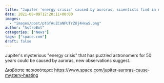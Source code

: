 ```yaml
---
title: "Jupiter 'energy crisis' caused by auroras, scientists find in new study"
date: 2021-08-09T12:20:11+00:00
images:
  - "images/post/ptGfAuZCaNFUTrZ8j4HxwS.png"
author: "AstroBot"
categories: ["News"]
tags: ["space.com"]
draft: false
---
```


Jupiter's mysterious "energy crisis" that has puzzled astronomers for 50 years could be caused by auroras, new observations suggest. 

Διαβάστε περισσότερα: https://www.space.com/jupiter-auroras-cause-mystery-heating
